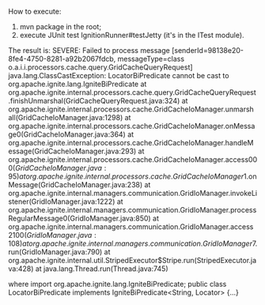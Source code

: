 How to execute:
1) mvn package in the root;
2) execute JUnit test IgnitionRunner#testJetty (it's in the ITest module).

The result is:
SEVERE: Failed to process message [senderId=98138e20-8fe4-4750-8281-a92b2067fdcb, messageType=class o.a.i.i.processors.cache.query.GridCacheQueryRequest]
java.lang.ClassCastException: LocatorBiPredicate cannot be cast to org.apache.ignite.lang.IgniteBiPredicate
    at org.apache.ignite.internal.processors.cache.query.GridCacheQueryRequest.finishUnmarshal(GridCacheQueryRequest.java:324)
    at org.apache.ignite.internal.processors.cache.GridCacheIoManager.unmarshall(GridCacheIoManager.java:1298)
    at org.apache.ignite.internal.processors.cache.GridCacheIoManager.onMessage0(GridCacheIoManager.java:364)
    at org.apache.ignite.internal.processors.cache.GridCacheIoManager.handleMessage(GridCacheIoManager.java:293)
    at org.apache.ignite.internal.processors.cache.GridCacheIoManager.access$000(GridCacheIoManager.java:95)
    at org.apache.ignite.internal.processors.cache.GridCacheIoManager$1.onMessage(GridCacheIoManager.java:238)
    at org.apache.ignite.internal.managers.communication.GridIoManager.invokeListener(GridIoManager.java:1222)
    at org.apache.ignite.internal.managers.communication.GridIoManager.processRegularMessage0(GridIoManager.java:850)
    at org.apache.ignite.internal.managers.communication.GridIoManager.access$2100(GridIoManager.java:108)
    at org.apache.ignite.internal.managers.communication.GridIoManager$7.run(GridIoManager.java:790)
    at org.apache.ignite.internal.util.StripedExecutor$Stripe.run(StripedExecutor.java:428)
    at java.lang.Thread.run(Thread.java:745)

where
import org.apache.ignite.lang.IgniteBiPredicate;
public class LocatorBiPredicate implements IgniteBiPredicate<String, Locator> {...}
